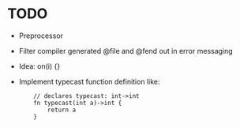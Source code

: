 # TODO

- Preprocessor
- Filter compiler generated @file and @fend out in error messaging

- Idea: on(i) {<execute on alteration>}

- Implement typecast function definition like:
    ```
        // declares typecast: int->int
        fn typecast(int a)->int {
            return a
        }
    ```

